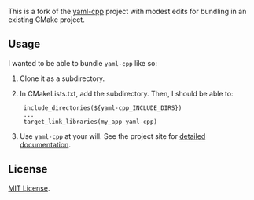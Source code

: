This is a fork of the [yaml-cpp](https://code.google.com/p/yaml-cpp/)
project with modest edits for bundling in an existing CMake project.

Usage
-----
I wanted to be able to bundle `yaml-cpp` like so:

1. Clone it as a subdirectory.
2. In CMakeLists.txt, add the subdirectory. Then, I should be able to:

        include_directories(${yaml-cpp_INCLUDE_DIRS})
        ...
        target_link_libraries(my_app yaml-cpp)
3. Use `yaml-cpp` at your will. See the project site for [detailed documentation](https://code.google.com/p/yaml-cpp/w/list).

License
-----
[MIT License](http://www.opensource.org/licenses/mit-license.php).
